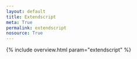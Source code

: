 ```yaml
---
layout: default
title: Extendscript
meta: True
permalink: extendscript
nosource: True
---
```


{% include overview.html param="extendscript" %}
